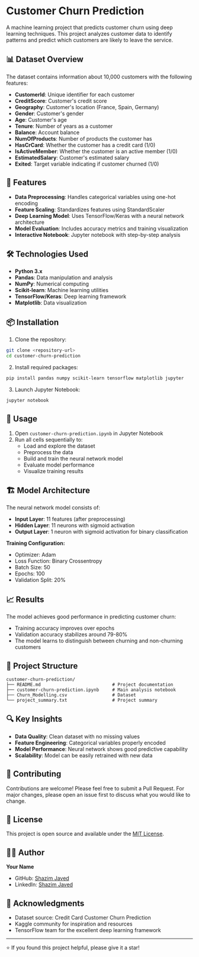 # Customer Churn Prediction

A machine learning project that predicts customer churn using deep learning techniques. This project analyzes customer data to identify patterns and predict which customers are likely to leave the service.

## 📊 Dataset Overview

The dataset contains information about 10,000 customers with the following features:

- **CustomerId**: Unique identifier for each customer
- **CreditScore**: Customer's credit score
- **Geography**: Customer's location (France, Spain, Germany)
- **Gender**: Customer's gender
- **Age**: Customer's age
- **Tenure**: Number of years as a customer
- **Balance**: Account balance
- **NumOfProducts**: Number of products the customer has
- **HasCrCard**: Whether the customer has a credit card (1/0)
- **IsActiveMember**: Whether the customer is an active member (1/0)
- **EstimatedSalary**: Customer's estimated salary
- **Exited**: Target variable indicating if customer churned (1/0)

## 🚀 Features

- **Data Preprocessing**: Handles categorical variables using one-hot encoding
- **Feature Scaling**: Standardizes features using StandardScaler
- **Deep Learning Model**: Uses TensorFlow/Keras with a neural network architecture
- **Model Evaluation**: Includes accuracy metrics and training visualization
- **Interactive Notebook**: Jupyter notebook with step-by-step analysis

## 🛠️ Technologies Used

- **Python 3.x**
- **Pandas**: Data manipulation and analysis
- **NumPy**: Numerical computing
- **Scikit-learn**: Machine learning utilities
- **TensorFlow/Keras**: Deep learning framework
- **Matplotlib**: Data visualization

## 📦 Installation

1. Clone the repository:
```bash
git clone <repository-url>
cd customer-churn-prediction
```

2. Install required packages:
```bash
pip install pandas numpy scikit-learn tensorflow matplotlib jupyter
```

3. Launch Jupyter Notebook:
```bash
jupyter notebook
```

## 🎯 Usage

1. Open `customer-churn-prediction.ipynb` in Jupyter Notebook
2. Run all cells sequentially to:
   - Load and explore the dataset
   - Preprocess the data
   - Build and train the neural network model
   - Evaluate model performance
   - Visualize training results

## 🏗️ Model Architecture

The neural network model consists of:
- **Input Layer**: 11 features (after preprocessing)
- **Hidden Layer**: 11 neurons with sigmoid activation
- **Output Layer**: 1 neuron with sigmoid activation for binary classification

**Training Configuration:**
- Optimizer: Adam
- Loss Function: Binary Crossentropy
- Batch Size: 50
- Epochs: 100
- Validation Split: 20%

## 📈 Results

The model achieves good performance in predicting customer churn:
- Training accuracy improves over epochs
- Validation accuracy stabilizes around 79-80%
- The model learns to distinguish between churning and non-churning customers

## 📁 Project Structure

```
customer-churn-prediction/
├── README.md                           # Project documentation
├── customer-churn-prediction.ipynb     # Main analysis notebook
├── Churn_Modelling.csv                 # Dataset
└── project_summary.txt                 # Project summary
```

## 🔍 Key Insights

- **Data Quality**: Clean dataset with no missing values
- **Feature Engineering**: Categorical variables properly encoded
- **Model Performance**: Neural network shows good predictive capability
- **Scalability**: Model can be easily retrained with new data

## 🤝 Contributing

Contributions are welcome! Please feel free to submit a Pull Request. For major changes, please open an issue first to discuss what you would like to change.

## 📄 License

This project is open source and available under the [MIT License](LICENSE).

## 👨‍💻 Author

**Your Name**
- GitHub: [Shazim Javed](https://github.com/shazimjaved)
- LinkedIn: [Shazim Javed](https://linkedin.com/in/shazimjaved)

## 🙏 Acknowledgments

- Dataset source: Credit Card Customer Churn Prediction
- Kaggle community for inspiration and resources
- TensorFlow team for the excellent deep learning framework

---

⭐ If you found this project helpful, please give it a star!

